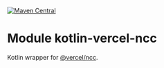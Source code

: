 [![Maven Central](https://img.shields.io/maven-central/v/org.jetbrains.kotlin-wrappers/kotlin-vercel-ncc)](https://search.maven.org/artifact/org.jetbrains.kotlin-wrappers/kotlin-vercel-ncc)

# Module kotlin-vercel-ncc

Kotlin wrapper for [@vercel/ncc](https://github.com/vercel/ncc).
